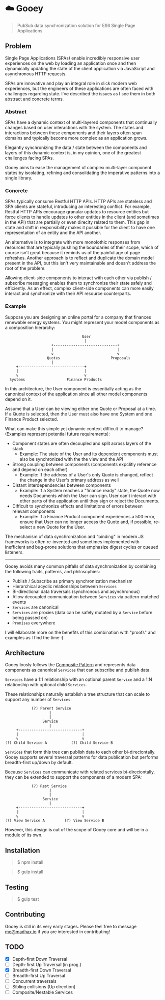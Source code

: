# :cloud: Gooey

> PubSub data synchronization solution for ES6 Single Page Applications

## Problem

Single Page Applications (SPAs) enable incredibly responsive user experiences on the web by loading an application once and then dynamically updating
the state of the client application via JavaScript and asynchronous HTTP requests.

SPAs are innovative and play an integral role in slick modern web experiences, but the engineers of these applications are often faced with challenges regarding state.
I've described the issues as I see them in both abstract and concrete terms.

### Abstract

SPAs have a dynamic context of multi-layered components that continually changes based on user interactions with the system.
The states and interactions between these components and their layers often span domains and typically become more complex as an application grows.

Elegantly synchronizing the data / state between the components and layers of this dynamic context is, in my opinion, one of the greatest challenges
facing SPAs.

Gooey aims to ease the management of complex multi-layer component states by iscolating, refining and consolidating the imperative patterns into a single library.

### Concrete

SPAs typically consume Restful HTTP APIs. HTTP APIs are stateless and SPA clients are stateful, introducing an interesting conflict. 
For example, Restful HTTP APIs encourage granular updates to resource entities but force clients to handle updates to other entities in the client (and sometimes in the API) that are partially or even direclty related to them.
This gap in state and shift in responsibility makes it possible for the client to have one representation of an entity and the API another.

An alternative is to integrate with more monolothic responses from resources that are typically pushing the boundaries of their scope, which of course isn't great because it reminds us of the painful age of page refreshes.
Another approach is to reflect and duplicate the domain model present in the API, but this isn't very maintainable and doesn't address the root of the problem.

Allowing client-side components to interact with each other via publish / subscribe messaging enables them to synchronize their state safely and efficiently.
As an effect, complex client-side components can more easily interact and synchronize with their API resource counterparts.

### Example

Suppose you are designing an online portal for a company that finances renewable energy systems.
You might represent your model components as a composition hierarchy:

                                       User
                                        |
                         +-----------------------------+
                         |                             |
                         v                             v
                       Quotes                       Proposals
                         |
         +------------------------------+
         |                              |
         v                              v
      Systems                   Finance Products


In this architecture, the User component is essentially acting as the canonical context of the application since all other
model components depend on it.

Assume that a User can be viewing either one Quote or Proposal at a time. If a Quote is selected,
then the User must also have one System and one Finance Product selected.

What can make this simple yet dynamic context difficult to manage? (Examples represent potential future requirements):

 - Component states are often decoupled and split across layers of the stack
    * Example: The state of the User and its dependent components must also be synchronized with the the view and the API
 - Strong coupling between components (components expclitly reference and depend on each other)
    * Example: If the address of a User's only Quote is changed, reflect the change in the User's primary address as well
 - Distant interdependencies between components
    * Example: If a System reaches a "finance ready" state, the Quote now needs Documents which the User can sign. User can't interact with other parts of the application until they sign or reject the Documents.
 - Difficult to synchronize effects and limitations of errors between relevant components
    * Example: If a Finance Product component experiences a 500 error, ensure that User can no longer access the Quote and, if possible, re-select a new Quote for the User.

The mechanism of data synchronization and "binding" in modern JS frameworks is often re-invented and sometimes implemented with
inefficient and bug-prone solutions that emphasize digest cycles or queued listeners.

---

Gooey avoids many common pitfalls of data synchronization by combining the following traits, patterns, and philosophies:

* Publish / Subscribe as primary synchronization mechanism
* Hierarchical acyclic relationships between `Services`
* Bi-directional data traversals (synchronous and asynchronous)
* Allow decoupled communication between `Services` via pattern-matched events
* `Services` are canonical
* `Services` are proxies (data can be safely mutated by a `Service` before being passed on)
* `Promises` everywhere

I will ellaborate more on the benefits of this combination with "proofs" and examples as I find the time :)

## Architecture

Gooey loosly follows the [Composite Pattern](https://en.wikipedia.org/wiki/Composite_pattern) and represents data components as canonical `Services` that
can subscribe and publish data.

`Services` have a 1:1 relationship with an optional parent `Service` and a 1:N relationship with optional child `Services`.

These relationships naturally establish a tree structure that can scale to support any number of `Services`:


                (?) Parent Service
                        |
                        |
                     Service
                        |
         +-----------------------------+
         |                             |
         v                             v
    (?) Child Service A           (?) Child Service B


`Services` that form this tree can publish data to each other bi-direciontally. Gooey supports several
traversal patterns for data publication but performs breadth-first up/down by default.

Because `Services` can communicate with related services bi-direciontally, they can be extended to support the components
of a modern SPA:


                (?) Rest Service
                        |
                        |
                     Service
                        |
         +-----------------------------+
         |                             |
         v                             v
    (?) View Service A         (?) View Service B


However, this design is out of the scope of Gooey core and will be in a module of its own.

## Installation

> $ npm install

> $ gulp install

## Testing

> $ gulp test

## Contributing

Gooey is still in its very early stages. Please feel free to message [me@madhax.io](mailto:me@madhax.io) if you are interested in contributing!

## TODO

- [X] Depth-first Down Traversal
- [ ] Depth-first Up Traversal (in prog.)
- [X] Breadth-first Down Traversal
- [ ] Breadth-first Up Traversal
- [ ] Concurrent traversals
- [ ] Sibling collisions (Up direction)
- [ ] Composite/Nestable Services
